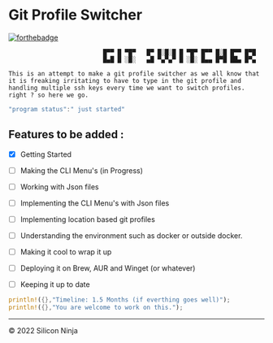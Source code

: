 # Git Profile Switcher

[![forthebadge](https://forthebadge.com/images/badges/made-with-rust.svg)](https://forthebadge.com)

```
                          █▀▀ █ ▀█▀   █▀ █░█░█ █ ▀█▀ █▀▀ █░█ █▀▀ █▀█
                          █▄█ █ ░█░   ▄█ ▀▄▀▄▀ █ ░█░ █▄▄ █▀█ ██▄ █▀▄   
```

```This is an attempt to make a git profile switcher as we all know that it is freaking irritating to have to type in the git profile and handling multiple ssh keys every time we want to switch profiles. right ? so here we go.```

```csharp
"program status":" just started"
```

## Features to be added :

- [x] Getting Started
- [ ] Making the CLI Menu's (in Progress)
- [ ] Working with Json files
- [ ] Implementing the CLI Menu's with Json files
- [ ] Implementing location based git profiles
- [ ] Understanding the environment such as docker or outside docker.
- [ ] Making it cool to wrap it up
- [ ] Deploying it on Brew, AUR and Winget (or whatever)
- [ ] Keeping it up to date



```rust
println!({},"Timeline: 1.5 Months (if everthing goes well)"); 
println!({},"You are welcome to work on this."); 
```

----
© 2022 Silicon Ninja
